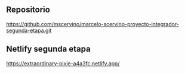 ## Repositorio

https://github.com/mscervino/marcelo-scervino-proyecto-integrador-segunda-etapa.git

## Netlify segunda etapa

https://extraordinary-pixie-a4a3fc.netlify.app/

```

```
